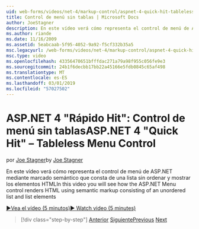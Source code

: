 ```yaml
---
uid: web-forms/videos/net-4/markup-control/aspnet-4-quick-hit-tableless-menu-control
title: Control de menú sin tablas | Microsoft Docs
author: JoeStagner
description: En este vídeo verá cómo representa el control de menú de ASP.NET mediante marcado semántico que consta de una lista sin ordenar y mostrar los elementos HTML
ms.author: riande
ms.date: 11/16/2009
ms.assetid: 5eabcaab-5f95-4052-9a92-f5cf332b35a5
msc.legacyurl: /web-forms/videos/net-4/markup-control/aspnet-4-quick-hit-tableless-menu-control
msc.type: video
ms.openlocfilehash: 43356470651bfffdac271a79a98f955c056fe9e3
ms.sourcegitcommit: 24b1f6decbb17bb22a45166e5fdb0845c65af498
ms.translationtype: MT
ms.contentlocale: es-ES
ms.lasthandoff: 03/01/2019
ms.locfileid: "57027502"
---
```

<a name="aspnet-4-quick-hit--tableless-menu-control"></a><span data-ttu-id="878dd-103">ASP.NET 4 "Rápido Hit": Control de menú sin tablas</span><span class="sxs-lookup"><span data-stu-id="878dd-103">ASP.NET 4 "Quick Hit" – Tableless Menu Control</span></span>
====================
<span data-ttu-id="878dd-104">por [Joe Stagner](https://github.com/JoeStagner)</span><span class="sxs-lookup"><span data-stu-id="878dd-104">by [Joe Stagner](https://github.com/JoeStagner)</span></span>

<span data-ttu-id="878dd-105">En este vídeo verá cómo representa el control de menú de ASP.NET mediante marcado semántico que consta de una lista sin ordenar y mostrar los elementos HTML</span><span class="sxs-lookup"><span data-stu-id="878dd-105">In this video you will see how the ASP.NET Menu control renders HTML using semantic markup consisting of an unordered list and list elements</span></span> 

[<span data-ttu-id="878dd-106">&#9654;Vea el vídeo (5 minutos)</span><span class="sxs-lookup"><span data-stu-id="878dd-106">&#9654; Watch video (5 minutes)</span></span>](https://channel9.msdn.com/Blogs/ASP-NET-Site-Videos/aspnet-4-quick-hit-tableless-menu-control)

> [!div class="step-by-step"]
> <span data-ttu-id="878dd-107">[Anterior](aspnet-4-quick-hit-table-free-templated-controls.md)
> [Siguiente](aspnet-4-quick-hit-hidden-field-divs.md)</span><span class="sxs-lookup"><span data-stu-id="878dd-107">[Previous](aspnet-4-quick-hit-table-free-templated-controls.md)
[Next](aspnet-4-quick-hit-hidden-field-divs.md)</span></span>
